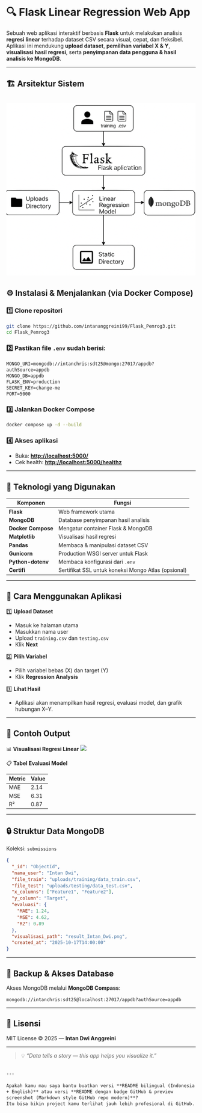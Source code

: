 # 🔍 Flask Linear Regression Web App

Sebuah web aplikasi interaktif berbasis **Flask** untuk melakukan analisis **regresi linear** terhadap dataset CSV secara visual, cepat, dan fleksibel.  
Aplikasi ini mendukung **upload dataset**, **pemilihan variabel X & Y**, **visualisasi hasil regresi**, serta **penyimpanan data pengguna & hasil analisis ke MongoDB**.

---

## 🏗️ Arsitektur Sistem

![Arsitektur Sistem](https://raw.githubusercontent.com/intananggreini99/Flask_Pemrog3/main/static/images/architecture.png)
---

## ⚙️ Instalasi & Menjalankan (via Docker Compose)

### 1️⃣ Clone repositori
```bash
git clone https://github.com/intananggreini99/Flask_Pemrog3.git
cd Flask_Pemrog3
````

### 2️⃣ Pastikan file `.env` sudah berisi:

```env
MONGO_URI=mongodb://intanchris:sdt25@mongo:27017/appdb?authSource=appdb
MONGO_DB=appdb
FLASK_ENV=production
SECRET_KEY=change-me
PORT=5000
```

### 3️⃣ Jalankan Docker Compose

```bash
docker compose up -d --build
```

### 4️⃣ Akses aplikasi

* Buka: **[http://localhost:5000/](http://localhost:5000/)**
* Cek health: **[http://localhost:5000/healthz](http://localhost:5000/healthz)**

---

## 🧠 Teknologi yang Digunakan

| Komponen           | Fungsi                                              |
| ------------------ | --------------------------------------------------- |
| **Flask**          | Web framework utama                                 |
| **MongoDB**        | Database penyimpanan hasil analisis                 |
| **Docker Compose** | Mengatur container Flask & MongoDB                  |
| **Matplotlib**     | Visualisasi hasil regresi                           |
| **Pandas**         | Membaca & manipulasi dataset CSV                    |
| **Gunicorn**       | Production WSGI server untuk Flask                  |
| **Python-dotenv**  | Membaca konfigurasi dari `.env`                     |
| **Certifi**        | Sertifikat SSL untuk koneksi Mongo Atlas (opsional) |

---

## 🧩 Cara Menggunakan Aplikasi

1️⃣ **Upload Dataset**

* Masuk ke halaman utama
* Masukkan nama user
* Upload `training.csv` dan `testing.csv`
* Klik **Next**

2️⃣ **Pilih Variabel**

* Pilih variabel bebas (X) dan target (Y)
* Klik **Regression Analysis**

3️⃣ **Lihat Hasil**

* Aplikasi akan menampilkan hasil regresi, evaluasi model, dan grafik hubungan X–Y.

---

## 🧱 Contoh Output

📊 **Visualisasi Regresi Linear**
![](static/images/jumuah_plot.png)

📋 **Tabel Evaluasi Model**

| Metric | Value |
| ------ | ----- |
| MAE    | 2.14  |
| MSE    | 6.31  |
| R²     | 0.87  |

---

## 🔒 Struktur Data MongoDB

Koleksi: `submissions`

```json
{
  "_id": "ObjectId",
  "nama_user": "Intan Dwi",
  "file_train": "uploads/training/data_train.csv",
  "file_test": "uploads/testing/data_test.csv",
  "x_columns": ["Feature1", "Feature2"],
  "y_column": "Target",
  "evaluasi": {
    "MAE": 1.24,
    "MSE": 4.62,
    "R2": 0.89
  },
  "visualisasi_path": "result_Intan_Dwi.png",
  "created_at": "2025-10-17T14:00:00"
}
```

---

## 💾 Backup & Akses Database

Akses MongoDB melalui **MongoDB Compass**:

```
mongodb://intanchris:sdt25@localhost:27017/appdb?authSource=appdb
```

---

## 📜 Lisensi

MIT License © 2025 — **Intan Dwi Anggreini**

---

> 💡 *“Data tells a story — this app helps you visualize it.”*

```

---

Apakah kamu mau saya bantu buatkan versi **README bilingual (Indonesia + English)** atau versi **README dengan badge GitHub & preview screenshot (Markdown style GitHub repo modern)**?  
Itu bisa bikin project kamu terlihat jauh lebih profesional di GitHub.
```
